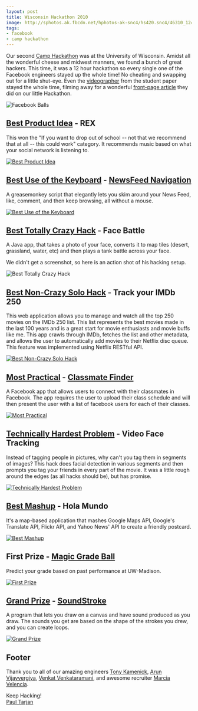 ```yaml
---
layout: post
title: Wisconsin Hackathon 2010
image: http://sphotos.ak.fbcdn.net/hphotos-ak-snc4/hs420.snc4/46310_124198294296224_114869201895800_126993_2462153_n.jpg
tags:
- facebook
- camp hackathon
---
```

<style>
#post_content img {
  width: 600px;
  margin: auto;
  display: block;
}
</style>
Our second [Camp Hackathon](http://www.facebook.com/camphackathon) was at the University of Wisconsin. Amidst all the wonderful cheese and midwest manners, we found a bunch of great hackers. This time, it was a 12 hour hackathon so every single one of the Facebook engineers stayed up the whole time! No cheating and swapping out for a little shut-eye. Even the [videographer](http://www.facebook.com/adamparkzer) from the student paper stayed the whole time, filming away for a wonderful [front-page article](http://badgerherald.com/news/2010/09/19/uw_students_create_h.php) they did on our little Hackathon.

![Facebook Balls](http://sphotos.ak.fbcdn.net/hphotos-ak-ash2/hs335.ash2/61570_129446143771439_114869201895800_148590_1931986_n.jpg)


## [Best Product Idea](http://www.facebook.com/photo.php?pid=148622&id=114869201895800&ref=fbx_album) - REX

This won the "If you want to drop out of school -- not that we recommend that at all -- this could work" category. It recommends music based on what your social network is listening to.

[![Best Product Idea](https://mywebspace.wisc.edu/bjfritz2/public/RexScreenshot.png)](http://www.facebook.com/event.php?eid=150184801660041&v=wall&story_fbid=109685139090671)


## [Best Use of the Keyboard](http://www.facebook.com/photo.php?pid=148621&id=114869201895800) - [NewsFeed Navigation](http://dl.dropbox.com/u/4044504/Final%20Hack.user.js)

A greasemonkey script that elegantly lets you skim around your News Feed, like, comment, and then keep browsing, all without a mouse. 

[![Best Use of the Keyboard](http://dl.dropbox.com/u/4044504/screenshot.png)](http://www.facebook.com/event.php?eid=150184801660041&v=wall&story_fbid=161038120578860)


## [Best Totally Crazy Hack](http://www.facebook.com/photo.php?pid=148619&id=114869201895800) - Face Battle

A Java app, that takes a photo of your face, converts it to map tiles (desert, grassland, water, etc) and then plays a tank battle across your face.

We didn't get a screenshot, so here is an action shot of his hacking setup.

![Best Totally Crazy Hack](http://sphotos.ak.fbcdn.net/hphotos-ak-snc4/hs652.snc4/61245_129446027104784_114869201895800_148587_3470480_n.jpg)


## [Best Non-Crazy Solo Hack](http://www.facebook.com/photo.php?pid=148620&id=114869201895800) - Track your IMDb 250

This web application allows you to manage and watch all the top 250 movies on the IMDb 250 list. This list represents the best movies made in the last 100 years and is a great start for movie enthusiasts and movie buffs like me. This app crawls through IMDb, fetches the list and other metadata, and allows the user to automatically add movies to their Netflix disc queue. This feature was implemented using Netflix RESTful API.

[![Best Non-Crazy Solo Hack](https://mywebspace.wisc.edu/pdoshi/hackathon/wd250.PNG)](http://www.facebook.com/event.php?eid=150184801660041&v=wall&story_fbid=132131106834689&ref=mf)


## [Most Practical](http://www.facebook.com/photo.php?pid=148617&id=114869201895800) - [Classmate Finder](http://www.facebook.com/apps/application.php?id=161649433850197)

A Facebook app that allows users to connect with their classmates in Facebook. The app requires the user to upload their class schedule and will then present the user with a list of facebook users for each of their classes.

[![Most Practical](http://img4.imageshack.us/img4/4143/screenshot20100918at553.png)](http://www.facebook.com/event.php?eid=150184801660041&v=wall&story_fbid=159769494034802)


## [Technically Hardest Problem](http://www.facebook.com/photo.php?pid=148616&id=114869201895800) - Video Face Tracking

Instead of tagging people in pictures, why can't you tag them in segments of images? This hack does facial detection in various segments and then prompts you tag your friends in every part of the movie. It was a little rough around the edges (as all hacks should be), but has promise.

[![Technically Hardest Problem](http://zefrosnbrick.com/freezef/Screenshot.png)](http://www.facebook.com/event.php?eid=150184801660041&v=wall&story_fbid=127627770621846)


## [Best Mashup](http://www.facebook.com/photo.php?pid=148614&id=114869201895800) - Hola Mundo

It's a map-based application that mashes Google Maps API, Google's Translate API, Flickr API, and Yahoo News' API to create a friendly postcard.

[![Best Mashup](http://mattmueller.me/postcard.png)](http://www.facebook.com/event.php?eid=150184801660041&v=wall&story_fbid=118938944826045&ref=mf)


## First Prize - [Magic Grade Ball](http://crimson.scout.wisc.edu/projection/select.php)

Predict your grade based on past performance at UW-Madison.

[![First Prize](http://crimson.scout.wisc.edu/projection/screenshot.png)](http://www.facebook.com/event.php?eid=150184801660041&v=wall&story_fbid=161614143852275&ref=mf)




## [Grand Prize](http://www.facebook.com/photo.php?pid=148628&id=114869201895800&ref=fbx_album) - [SoundStroke](http://pages.cs.wisc.edu/~mccardel/soundstroke/index.html)

A program that lets you draw on a canvas and have sound produced as you draw. The sounds you get are based on the shape of the strokes you drew, and you can create loops.

[![Grand Prize](http://i.imgur.com/WrxJa.png)](http://www.facebook.com/event.php?eid=150184801660041&v=wall&story_fbid=152354244795148&ref=mf)




## Footer

Thank you to all of our amazing engineers [Tony Kamenick](http://www.facebook.com/tkamenick), [Arun Vijayvergiya](http://www.facebook.com/arun), [Venkat Venkataramani](http://www.facebook.com/venkat), and awesome recruiter [Marcia Velencia](http://www.facebook.com/marcia).

Keep Hacking!<br/>
[Paul Tarjan](http://www.facebook.com/paul.tarjan)

